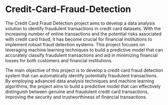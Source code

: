 # Credit-Card-Fraud-Detection
The Credit Card Fraud Detection project aims to develop a data analysis solution to identify fraudulent transactions in credit card datasets. With the increasing number of online transactions and the potential risks associated with credit card fraud, it has become crucial for financial institutions to implement robust fraud detection systems. This project focuses on leveraging machine learning techniques to build a predictive model that can accurately classify fraudulent transactions and aid in minimizing financial losses for both customers and financial institutions.

The main objective of this project is to develop a credit card fraud detection system that can automatically identify potentially fraudulent transactions. By employing advanced data analysis techniques and machine learning algorithms, the project aims to build a predictive model that can effectively distinguish between genuine and fraudulent credit card transactions, improving the security and trustworthiness of financial transactions.
